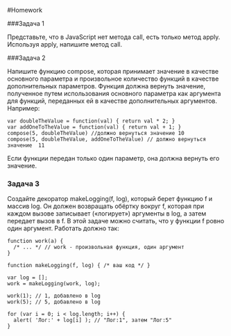 #Homework 

###Задача 1 

Представьте, что в JavaScript нет метода call, есть только метод apply. Используя apply, напишите метод call. 

###Задача 2  

Напишите функцию compose, которая принимает значение в качестве основного параметра и произвольное количество функций в качестве дополнительных параметров. 
Функция должна вернуть значение, полученное путем использования основного параметра как аргумента для функций, переданных ей в качестве дополнительных аргументов. Например: 
```
var doubleTheValue = function(val) { return val * 2; }
var addOneToTheValue = function(val) { return val + 1; }
compose(5, doubleTheValue) //должно вернуться значение 10
compose(5, doubleTheValue, addOneToTheValue) // должно вернуться значение  11
```
Если функции передан только один параметр, она должна вернуть его значение. 

### Задача 3 

Создайте декоратор makeLogging(f, log), который берет функцию f и массив log.
Он должен возвращать обёртку вокруг f, которая при каждом вызове записывает («логирует») аргументы в log, а затем передает вызов в f.
В этой задаче можно считать, что у функции f ровно один аргумент.
Работать должно так: 
```
function work(a) {
  /* ... */ // work - произвольная функция, один аргумент
}

function makeLogging(f, log) { /* ваш код */ }

var log = [];
work = makeLogging(work, log);

work(1); // 1, добавлено в log
work(5); // 5, добавлено в log

for (var i = 0; i < log.length; i++) {
  alert( 'Лог:' + log[i] ); // "Лог:1", затем "Лог:5"
}
```
